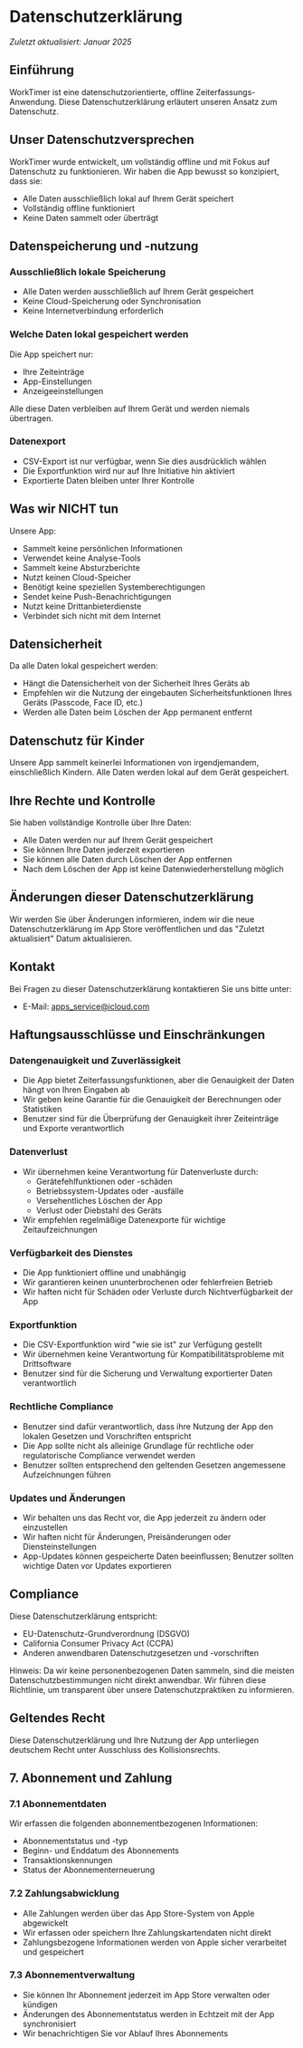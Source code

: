 # Datenschutzerklärung

*Zuletzt aktualisiert: Januar 2025*

## Einführung

WorkTimer ist eine datenschutzorientierte, offline Zeiterfassungs-Anwendung. Diese Datenschutzerklärung erläutert unseren Ansatz zum Datenschutz.

## Unser Datenschutzversprechen

WorkTimer wurde entwickelt, um vollständig offline und mit Fokus auf Datenschutz zu funktionieren. Wir haben die App bewusst so konzipiert, dass sie:
- Alle Daten ausschließlich lokal auf Ihrem Gerät speichert
- Vollständig offline funktioniert
- Keine Daten sammelt oder überträgt

## Datenspeicherung und -nutzung

### Ausschließlich lokale Speicherung
- Alle Daten werden ausschließlich auf Ihrem Gerät gespeichert
- Keine Cloud-Speicherung oder Synchronisation
- Keine Internetverbindung erforderlich

### Welche Daten lokal gespeichert werden
Die App speichert nur:
- Ihre Zeiteinträge
- App-Einstellungen
- Anzeigeeinstellungen

Alle diese Daten verbleiben auf Ihrem Gerät und werden niemals übertragen.

### Datenexport
- CSV-Export ist nur verfügbar, wenn Sie dies ausdrücklich wählen
- Die Exportfunktion wird nur auf Ihre Initiative hin aktiviert
- Exportierte Daten bleiben unter Ihrer Kontrolle

## Was wir NICHT tun

Unsere App:
- Sammelt keine persönlichen Informationen
- Verwendet keine Analyse-Tools
- Sammelt keine Absturzberichte
- Nutzt keinen Cloud-Speicher
- Benötigt keine speziellen Systemberechtigungen
- Sendet keine Push-Benachrichtigungen
- Nutzt keine Drittanbieterdienste
- Verbindet sich nicht mit dem Internet

## Datensicherheit

Da alle Daten lokal gespeichert werden:
- Hängt die Datensicherheit von der Sicherheit Ihres Geräts ab
- Empfehlen wir die Nutzung der eingebauten Sicherheitsfunktionen Ihres Geräts (Passcode, Face ID, etc.)
- Werden alle Daten beim Löschen der App permanent entfernt

## Datenschutz für Kinder

Unsere App sammelt keinerlei Informationen von irgendjemandem, einschließlich Kindern. Alle Daten werden lokal auf dem Gerät gespeichert.

## Ihre Rechte und Kontrolle

Sie haben vollständige Kontrolle über Ihre Daten:
- Alle Daten werden nur auf Ihrem Gerät gespeichert
- Sie können Ihre Daten jederzeit exportieren
- Sie können alle Daten durch Löschen der App entfernen
- Nach dem Löschen der App ist keine Datenwiederherstellung möglich

## Änderungen dieser Datenschutzerklärung

Wir werden Sie über Änderungen informieren, indem wir die neue Datenschutzerklärung im App Store veröffentlichen und das "Zuletzt aktualisiert" Datum aktualisieren.

## Kontakt

Bei Fragen zu dieser Datenschutzerklärung kontaktieren Sie uns bitte unter:
- E-Mail: apps_service@icloud.com

## Haftungsausschlüsse und Einschränkungen

### Datengenauigkeit und Zuverlässigkeit
- Die App bietet Zeiterfassungsfunktionen, aber die Genauigkeit der Daten hängt von Ihren Eingaben ab
- Wir geben keine Garantie für die Genauigkeit der Berechnungen oder Statistiken
- Benutzer sind für die Überprüfung der Genauigkeit ihrer Zeiteinträge und Exporte verantwortlich

### Datenverlust
- Wir übernehmen keine Verantwortung für Datenverluste durch:
  - Gerätefehlfunktionen oder -schäden
  - Betriebssystem-Updates oder -ausfälle
  - Versehentliches Löschen der App
  - Verlust oder Diebstahl des Geräts
- Wir empfehlen regelmäßige Datenexporte für wichtige Zeitaufzeichnungen

### Verfügbarkeit des Dienstes
- Die App funktioniert offline und unabhängig
- Wir garantieren keinen ununterbrochenen oder fehlerfreien Betrieb
- Wir haften nicht für Schäden oder Verluste durch Nichtverfügbarkeit der App

### Exportfunktion
- Die CSV-Exportfunktion wird "wie sie ist" zur Verfügung gestellt
- Wir übernehmen keine Verantwortung für Kompatibilitätsprobleme mit Drittsoftware
- Benutzer sind für die Sicherung und Verwaltung exportierter Daten verantwortlich

### Rechtliche Compliance
- Benutzer sind dafür verantwortlich, dass ihre Nutzung der App den lokalen Gesetzen und Vorschriften entspricht
- Die App sollte nicht als alleinige Grundlage für rechtliche oder regulatorische Compliance verwendet werden
- Benutzer sollten entsprechend den geltenden Gesetzen angemessene Aufzeichnungen führen

### Updates und Änderungen
- Wir behalten uns das Recht vor, die App jederzeit zu ändern oder einzustellen
- Wir haften nicht für Änderungen, Preisänderungen oder Diensteinstellungen
- App-Updates können gespeicherte Daten beeinflussen; Benutzer sollten wichtige Daten vor Updates exportieren

## Compliance

Diese Datenschutzerklärung entspricht:
- EU-Datenschutz-Grundverordnung (DSGVO)
- California Consumer Privacy Act (CCPA)
- Anderen anwendbaren Datenschutzgesetzen und -vorschriften

Hinweis: Da wir keine personenbezogenen Daten sammeln, sind die meisten Datenschutzbestimmungen nicht direkt anwendbar. Wir führen diese Richtlinie, um transparent über unsere Datenschutzpraktiken zu informieren.

## Geltendes Recht

Diese Datenschutzerklärung und Ihre Nutzung der App unterliegen deutschem Recht unter Ausschluss des Kollisionsrechts.

## 7. Abonnement und Zahlung

### 7.1 Abonnementdaten
Wir erfassen die folgenden abonnementbezogenen Informationen:
- Abonnementstatus und -typ
- Beginn- und Enddatum des Abonnements
- Transaktionskennungen
- Status der Abonnementerneuerung

### 7.2 Zahlungsabwicklung
- Alle Zahlungen werden über das App Store-System von Apple abgewickelt
- Wir erfassen oder speichern Ihre Zahlungskartendaten nicht direkt
- Zahlungsbezogene Informationen werden von Apple sicher verarbeitet und gespeichert

### 7.3 Abonnementverwaltung
- Sie können Ihr Abonnement jederzeit im App Store verwalten oder kündigen
- Änderungen des Abonnementstatus werden in Echtzeit mit der App synchronisiert
- Wir benachrichtigen Sie vor Ablauf Ihres Abonnements 